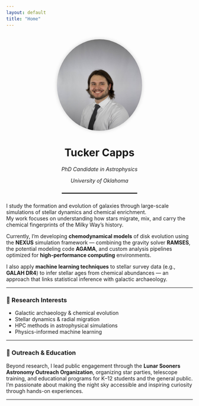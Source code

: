 ```yaml
---
layout: default
title: "Home"
---
```


<div align="center">
  <img src="/assets/images/portrait.jpg" 
       alt="Portrait of Tucker Jones" 
       width="230" 
       style="border-radius:50%; margin-top:1rem; box-shadow:0 0 10px rgba(100, 100, 100, 0.3);">
</div>


<div align="center">

<h1><strong>Tucker Capps</strong></h1>
<p><em>PhD Candidate in Astrophysics</em></p>
<p><em>University of Oklahoma</em></p>

<hr style="width:40%; border:1px solid #444; margin:1.5rem auto;">

</div>

I study the formation and evolution of galaxies through large-scale simulations of stellar dynamics and chemical enrichment.  
My work focuses on understanding how stars migrate, mix, and carry the chemical fingerprints of the Milky Way’s history.

Currently, I’m developing **chemodynamical models** of disk evolution using the **NEXUS** simulation framework — combining the gravity solver **RAMSES**, the potential modeling code **AGAMA**, and custom analysis pipelines optimized for **high-performance computing** environments.

I also apply **machine learning techniques** to stellar survey data (e.g., **GALAH DR4**) to infer stellar ages from chemical abundances — an approach that links statistical inference with galactic archaeology.

---

### 🧠 Research Interests
- Galactic archaeology & chemical evolution  
- Stellar dynamics & radial migration  
- HPC methods in astrophysical simulations  
- Physics-informed machine learning

---

### 🔭 Outreach & Education
Beyond research, I lead public engagement through the **Lunar Sooners Astronomy Outreach Organization**, organizing star parties, telescope training, and educational programs for K–12 students and the general public.  
I’m passionate about making the night sky accessible and inspiring curiosity through hands-on experiences.

---

